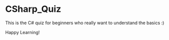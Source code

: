 # CSharp_Quiz

This is the C# quiz for beginners who really want to understand the basics :)

Happy Learning!
